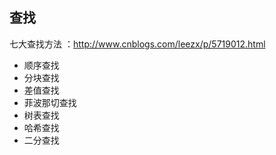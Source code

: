 ## 查找
七大查找方法 ：http://www.cnblogs.com/leezx/p/5719012.html
+ 顺序查找
+ 分块查找
+ 差值查找
+ 菲波那切查找
+ 树表查找
+ 哈希查找
+ 二分查找